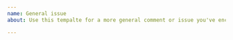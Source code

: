 ```yaml
---
name: General issue
about: Use this tempalte for a more general comment or issue you've encountered.

---
```




